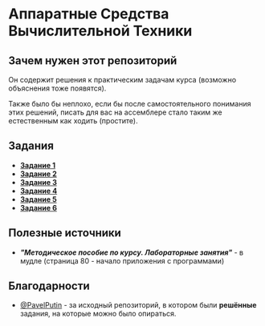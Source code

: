# Аппаратные Средства Вычислительной Техники

## Зачем нужен этот репозиторий

Он содержит решения к практическим задачам курса (возможно объяснения тоже появятся).

Также было бы неплохо, если бы после самостоятельного понимания этих решений, писать для вас на ассемблере стало таким же естественным как ходить (простите).

## Задания

- **[Задание 1](/SecondAttestation/Task01/README.md)**
- **[Задание 2](/SecondAttestation/Task02/README.md)**
- **[Задание 3](/SecondAttestation/Task03/README.md)**
- **[Задание 4](/SecondAttestation/Task04/README.md)**
- **[Задание 5](/SecondAttestation/Task05/README.md)**
- **[Задание 6](/SecondAttestation/Task06/README.md)**

## Полезные источники

- ***"Методическое пособие по курсу. Лабораторные занятия"*** - в мудле (страница 80 - начало приложения с программами)

## Благодарности

- [@PavelPutin](https://github.com/PavelPutin) - за исходный репозиторий, в котором были **решённые** задания, на которые можно было опираться.
